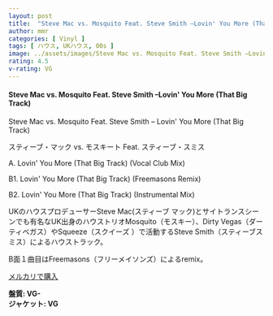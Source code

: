 ```yaml
---
layout: post
title:  "Steve Mac vs. Mosquito Feat. Steve Smith –Lovin' You More (That Big Track)"
author: mmr
categories: [ Vinyl ]
tags: [ ハウス, UKハウス, 00s ]
image: ../assets/images/Steve Mac vs. Mosquito Feat. Steve Smith –Lovin' You More (That Big Track).jpg
rating: 4.5
v-rating: VG
---
```


#### Steve Mac vs. Mosquito Feat. Steve Smith –Lovin' You More (That Big Track)

Steve Mac vs. Mosquito Feat. Steve Smith – Lovin' You More (That Big Track)

スティーブ・マック vs. モスキート Feat.  スティーブ・スミス

A. Lovin' You More (That Big Track) (Vocal Club Mix)

B1. Lovin' You More (That Big Track) (Freemasons Remix)

B2. Lovin' You More (That Big Track) (Instrumental Mix)

UKのハウスプロデューサーSteve Mac(スティーブ マック)とサイトランスシーンでも有名なUK出身のハウストリオMosquito（モスキー）、Dirty Vegas（ダーティベガス）やSqueeze（スクイーズ ）で活動するSteve Smith（スティーブスミス）によるハウストラック。

B面１曲目はFreemasons（フリーメイソンズ）によるremix。

[メルカリで購入](https://jp.mercari.com/item/m44528246197?afid=6142608987)

<div class="mt-4 mb-4 d-flex align-items-center">
<strong class="mr-1">盤質: VG-</strong>
</div>
<div class="mt-4 mb-4 d-flex align-items-center">
<strong class="mr-1">ジャケット: VG</strong>
</div>
